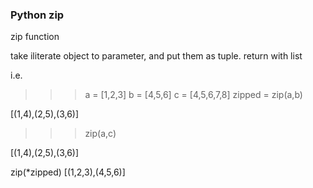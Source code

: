### Python zip

zip function 

take iliterate object to parameter, and put them as tuple.
return with list

i.e.

>>> a = [1,2,3]
>>> b = [4,5,6]
>>> c = [4,5,6,7,8]
>>> zipped = zip(a,b)

[(1,4),(2,5),(3,6)]

>>> zip(a,c)

[(1,4),(2,5),(3,6)]

zip(*zipped)
[(1,2,3),(4,5,6)]